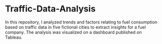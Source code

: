 # Traffic-Data-Analysis
In this repository, I analyzed trends and factors relating to fuel consumption based on traffic data in five fictional cities to extract insights for a fuel company. The analysis was visualized on a dashboard published on Tableau.
